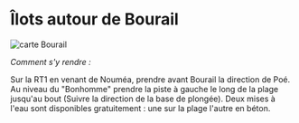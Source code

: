# Îlots autour de Bourail

![carte Bourail](/cartes/BourailCarte.jpg)

_Comment s'y rendre :_

Sur la RT1 en venant de Nouméa, prendre avant Bourail la direction de Poé. Au niveau du "Bonhomme" prendre la piste à gauche le long de la plage jusqu'au bout (Suivre la direction de la base de plongée). Deux mises à l'eau sont disponibles gratuitement : une sur la plage l'autre en béton.
